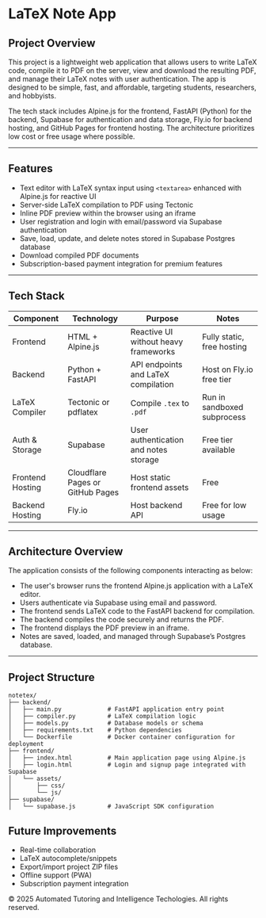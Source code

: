 # LaTeX Note App

## Project Overview

This project is a lightweight web application that allows users to write LaTeX code, compile it to PDF on the server, view and download the resulting PDF, and manage their LaTeX notes with user authentication. The app is designed to be simple, fast, and affordable, targeting students, researchers, and hobbyists.

The tech stack includes Alpine.js for the frontend, FastAPI (Python) for the backend, Supabase for authentication and data storage, Fly.io for backend hosting, and GitHub Pages for frontend hosting. The architecture prioritizes low cost or free usage where possible.

---

## Features

- Text editor with LaTeX syntax input using `<textarea>` enhanced with Alpine.js for reactive UI
- Server-side LaTeX compilation to PDF using Tectonic
- Inline PDF preview within the browser using an iframe
- User registration and login with email/password via Supabase authentication
- Save, load, update, and delete notes stored in Supabase Postgres database
- Download compiled PDF documents
- Subscription-based payment integration for premium features

---

## Tech Stack

| Component      | Technology            | Purpose                              | Notes                     |
|----------------|-----------------------|------------------------------------|---------------------------|
| Frontend       | HTML + Alpine.js      | Reactive UI without heavy frameworks | Fully static, free hosting |
| Backend        | Python + FastAPI      | API endpoints and LaTeX compilation | Host on Fly.io free tier   |
| LaTeX Compiler | Tectonic or pdflatex  | Compile `.tex` to `.pdf`             | Run in sandboxed subprocess|
| Auth & Storage | Supabase              | User authentication and notes storage | Free tier available        |
| Frontend Hosting | Cloudflare Pages or GitHub Pages | Host static frontend assets          | Free                      |
| Backend Hosting | Fly.io                | Host backend API                    | Free for low usage         |

---

## Architecture Overview

The application consists of the following components interacting as below:

- The user's browser runs the frontend Alpine.js application with a LaTeX editor.
- Users authenticate via Supabase using email and password.
- The frontend sends LaTeX code to the FastAPI backend for compilation.
- The backend compiles the code securely and returns the PDF.
- The frontend displays the PDF preview in an iframe.
- Notes are saved, loaded, and managed through Supabase’s Postgres database.

---

## Project Structure
```
notetex/
├── backend/
│   ├── main.py             # FastAPI application entry point
│   ├── compiler.py         # LaTeX compilation logic
│   ├── models.py           # Database models or schema
│   ├── requirements.txt    # Python dependencies
│   └── Dockerfile          # Docker container configuration for deployment
├── frontend/
│   ├── index.html          # Main application page using Alpine.js
│   ├── login.html          # Login and signup page integrated with Supabase
│   └── assets/
│       ├── css/
│       └── js/
├── supabase/
│   └── supabase.js         # JavaScript SDK configuration 
```

## Future Improvements

- Real-time collaboration  
- LaTeX autocomplete/snippets  
- Export/import project ZIP files  
- Offline support (PWA)  
- Subscription payment integration

© 2025 Automated Tutoring and Intelligence Techologies. All rights reserved.
